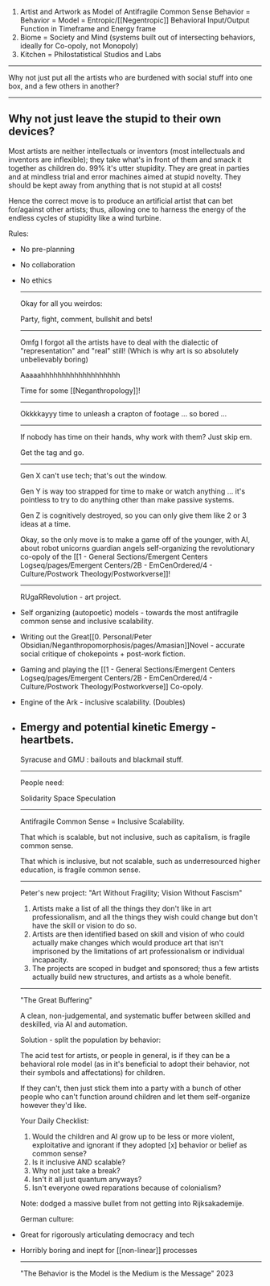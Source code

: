 1. Artist and Artwork as Model of Antifragile Common Sense Behavior = Behavior = Model = Entropic/[[Negentropic]] Behavioral  Input/Output Function in Timeframe and Energy frame
2. Biome = Society and Mind (systems built out of intersecting behaviors, ideally for Co-opoly, not Monopoly)
3. Kitchen = Philostatistical Studios and Labs
---








Why not just put all the artists who are burdened with social stuff into one box, and a few others in another?

---

Why not just leave the stupid to their own devices?
---








Most artists are neither intellectuals or inventors (most intellectuals and inventors are inflexible); they take what's in front of them and smack it together as children do. 99% it's utter stupidity. They are great in parties and at mindless trial and error machines aimed at stupid novelty. They should be kept away from anything that is not stupid at all costs!

Hence the correct move is to produce an artificial artist that can bet for/against other artists; thus, allowing one to harness the energy of the endless cycles of stupidity like a wind turbine.








Rules:

- No pre-planning
- No collaboration
- No ethics
  
  
  
  
  
  
  ---
  
  
  
  
  
  
  
  
  Okay for all you weirdos:
  
  Party, fight, comment, bullshit and bets!
  
  ---
  
  
  
  
  
  
  
  
  
  Omfg I forgot all the artists have to deal with the dialectic of "representation" and "real" still! (Which is why art is so absolutely unbelievably boring)
  
  Aaaaahhhhhhhhhhhhhhhhhhh
  
  Time for some [[Neganthropology]]!
  
  ---
  
  
  Okkkkayyy time to unleash a crapton of footage ... so bored ... 
  
  ---
  
  If nobody has time on their hands, why work with them? Just skip em.
  
  Get the tag and go. 
  
  ----
  
  
  
  Gen X can't use tech; that's out the window.
  
  Gen Y is way too strapped for time to make or watch anything ... it's pointless to try to do anything other than make passive systems.
  
  Gen Z is cognitively destroyed, so you can only give them like 2 or 3 ideas at a time.
  
  Okay, so the only move is to make a game off of the younger, with AI, about robot unicorns guardian angels self-organizing the revolutionary co-opoly of the [[1 - General Sections/Emergent Centers Logseq/pages/Emergent Centers/2B - EmCenOrdered/4 - Culture/Postwork Theology/Postworkverse]]!
  
  ---
  
  
  RUgaRRevolution - art project.
- Self organizing (autopoetic) models - towards the most antifragile common sense and inclusive scalability.
- Writing out the Great[[0. Personal/Peter Obsidian/Neganthropomorphosis/pages/Amasian]]Novel - accurate social critique of chokepoints + post-work fiction.
- Gaming and playing the [[1 - General Sections/Emergent Centers Logseq/pages/Emergent Centers/2B - EmCenOrdered/4 - Culture/Postwork Theology/Postworkverse]] Co-opoly.
- Engine of the Ark - inclusive scalability. (Doubles)
- Emergy and potential kinetic Emergy - heartbets.
  ---
  
  
  
  
  
  
  Syracuse and GMU : bailouts and blackmail stuff.
  
  ---
  
  
  
  
  
  
  People need:
  
  Solidarity
  Space
  Speculation
  
  
  
  
  
  
  
  
  
  
  
  
  
  
  ---
  
  
  Antifragile Common Sense = Inclusive Scalability.
  
  That which is scalable, but not inclusive, such as capitalism, is fragile common sense.
  
  That which is inclusive, but not scalable, such as underresourced higher education, is fragile common sense.
  
  ---
  
  
  
  
  
  Peter's new project: "Art Without Fragility; Vision Without Fascism"
  
  1. Artists make a list of all the things they don't like in art professionalism, and all the things they wish could change but don't have the skill or vision to do so.
  2. Artists are then identified based on skill and vision of who could actually make changes which would produce art that isn't imprisoned by the limitations of art professionalism or individual incapacity.
  3. The projects are scoped in budget and sponsored; thus a few artists actually build new structures, and artists as a whole benefit.
  ---
  
  
  
  
  
  
  
  
  "The Great Buffering"
  
  A clean, non-judgemental, and systematic buffer between skilled and deskilled, via AI and automation.
  
  
  
  
  
  
  
  
  
  
  
  
  Solution - split the population by behavior:
  
  The acid test for artists, or people in general, is if they can be a behavioral role model (as in it's beneficial to adopt their behavior, not their symbols and affectations) for children. 
  
  If they can't, then just stick them into a party with a bunch of other people who can't function around children and let them self-organize however they'd like.
  
  
  
  
  
  
  
  
  Your Daily Checklist:
  
  1. Would the children and AI grow up to be less or more violent, exploitative and ignorant if they adopted  [x]  behavior or belief as common sense?
  2. Is it inclusive AND scalable?
  3. Why not just take a break?
  4. Isn't it all just quantum anyways?
  5. Isn't everyone owed reparations because of colonialism?
  
  
  
  
  
  
  
  
  
  
  
  Note: dodged a massive bullet from not getting into Rijksakademije. 
  
  
  
  
  
  
  
  
  
  German culture:
- Great for rigorously articulating democracy and tech
- Horribly boring and inept for [[non-linear]] processes
  
  ---
  
  
  
  
  
  
  
  "The Behavior is the Model is the Medium is the Message" 2023